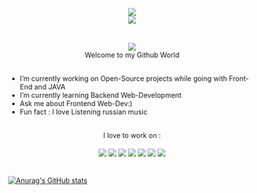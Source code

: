 

<div align="center"><img src="https://see.fontimg.com/api/renderfont4/dE0g/eyJyIjoiZnMiLCJoIjo4OSwidyI6MTI1MCwiZnMiOjcxLCJmZ2MiOiIjRTA1NDY2IiwiYmdjIjoiIzM1M0Q0QiIsInQiOjF9/SGV5IFRoZXJl/beautiful-people-personal-use.png" border="0"></div>

<div align="center"><img src="https://i.ibb.co/WFjMVT8/Great-Businessman-Linked-In-Banner.png"  border="0" ></div>




# 
<div align="center" border="5px">
<img src="https://see.fontimg.com/api/renderfont4/MVwaJ/eyJyIjoiZnMiLCJoIjo0NCwidyI6MTI1MCwiZnMiOjM1LCJmZ2MiOiIjRTA1NDY2IiwiYmdjIjoiIzM1M0Q0QiIsInQiOjF9/SSBhbSBEaXZ5YW5zaCBTaW5naGFs/sinerva.png"></div>


<div align="center">Welcome to my Github World</div>

<br/>

- I’m currently working on Open-Source projects while going with Front-End and JAVA
- I’m currently learning Backend Web-Development
- Ask me about Frontend Web-Dev:)
- Fun fact : I love Listening russian music
<br/>

<div align="center">I love to work on :</div>
<br/>
     <div align="center">                                  
   <img align="center" src="https://img.shields.io/badge/html5-%23E34F26.svg?style=for-the-badge&logo=html5&logoColor=white">
    <img align="center" src="https://img.shields.io/badge/css3-%231572B6.svg?style=for-the-badge&logo=css3&logoColor=white">
     <img align="center" src="https://img.shields.io/badge/bootstrap-%23563D7C.svg?style=for-the-badge&logo=bootstrap&logoColor=white">
   <img align="center" src="https://img.shields.io/badge/javascript-%23323330.svg?style=for-the-badge&logo=javascript&logoColor=%23F7DF1E">                               
   <img align="center" src="https://img.shields.io/badge/java-%23ED8B00.svg?style=for-the-badge&logo=java&logoColor=white">                                
                                 
   <img align="center" src="https://img.shields.io/badge/c++-%2300599C.svg?style=for-the-badge&logo=c%2B%2B&logoColor=white">                         
   <img align="center" src="https://img.shields.io/badge/python-3670A0?style=for-the-badge&logo=python&logoColor=ffdd54"></div>


# 

[![Anurag's GitHub stats](https://github-readme-stats.vercel.app/api?username=Divyansh-Singhal)](https://github.com/anuraghazra/github-readme-stats)




